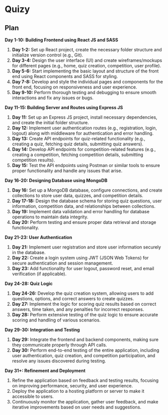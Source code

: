 ﻿# Quizy
 ## Plan

**Day 1-10: Building Frontend using React JS and SASS**
1. **Day 1-2:** Set up React project, create the necessary folder structure and initialize version control (e.g., Git).
2. **Day 3-4:** Design the user interface (UI) and create wireframes/mockups for different pages (e.g., home, quiz creation, competition, user profile).
3. **Day 5-6:** Start implementing the basic layout and structure of the front end using React components and SASS for styling.
4. **Day 7-8:** Develop and style the individual pages and components for the front end, focusing on responsiveness and user experience.
5. **Day 9-10:** Perform thorough testing and debugging to ensure smooth interactions and fix any issues or bugs.

**Day 11-15: Building Server and Routes using Express JS**
1. **Day 11:** Set up an Express JS project, install necessary dependencies, and create the initial folder structure.
2. **Day 12:** Implement user authentication routes (e.g., registration, login, logout) along with middleware for authentication and error handling.
3. **Day 13:** Create API endpoints for quiz-related functionality (e.g., creating a quiz, fetching quiz details, submitting quiz answers).
4. **Day 14:** Develop API endpoints for competition-related features (e.g., creating a competition, fetching competition details, submitting competition results).
5. **Day 15:** Test the API endpoints using Postman or similar tools to ensure proper functionality and handle any issues that arise.

**Day 16-20: Designing Database using MongoDB**
1. **Day 16:** Set up a MongoDB database, configure connections, and create collections to store user data, quizzes, and competition details.
2. **Day 17-18:** Design the database schema for storing quiz questions, user information, competition data, and relationships between collections.
3. **Day 19:** Implement data validation and error handling for database operations to maintain data integrity.
4. **Day 20:** Perform testing and ensure proper data retrieval and storage functionality.

**Day 21-23: User Authentication**
1. **Day 21:** Implement user registration and store user information securely in the database.
2. **Day 22:** Create a login system using JWT (JSON Web Tokens) for secure authentication and session management.
3. **Day 23:** Add functionality for user logout, password reset, and email verification (if applicable).

**Day 24-28: Quiz Logic**
1. **Day 24-26:** Develop the quiz creation system, allowing users to add questions, options, and correct answers to create quizzes.
2. **Day 27:** Implement the logic for scoring quiz results based on correct answers, time taken, and any penalties for incorrect responses.
3. **Day 28:** Perform extensive testing of the quiz logic to ensure accurate scoring and handling of various scenarios.

**Day 29-30: Integration and Testing**
1. **Day 29:** Integrate the frontend and backend components, making sure they communicate properly through API calls.
2. **Day 30:** Perform end-to-end testing of the entire application, including user authentication, quiz creation, and competition participation, and resolve any issues discovered during testing.

**Day 31+: Refinement and Deployment**
1. Refine the application based on feedback and testing results, focusing on improving performance, security, and user experience.
2. Deploy the application to a hosting platform or server to make it accessible to users.
3. Continuously monitor the application, gather user feedback, and make iterative improvements based on user needs and suggestions.

